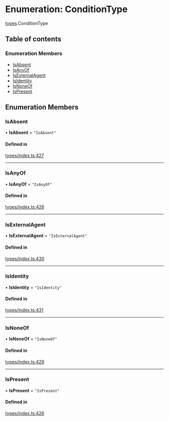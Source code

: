 # Enumeration: ConditionType

[types](../wiki/types).ConditionType

## Table of contents

### Enumeration Members

- [IsAbsent](../wiki/types.ConditionType#isabsent)
- [IsAnyOf](../wiki/types.ConditionType#isanyof)
- [IsExternalAgent](../wiki/types.ConditionType#isexternalagent)
- [IsIdentity](../wiki/types.ConditionType#isidentity)
- [IsNoneOf](../wiki/types.ConditionType#isnoneof)
- [IsPresent](../wiki/types.ConditionType#ispresent)

## Enumeration Members

### IsAbsent

• **IsAbsent** = ``"IsAbsent"``

#### Defined in

[types/index.ts:427](https://github.com/PolymeshAssociation/polymesh-sdk/blob/079537ad/src/types/index.ts#L427)

___

### IsAnyOf

• **IsAnyOf** = ``"IsAnyOf"``

#### Defined in

[types/index.ts:428](https://github.com/PolymeshAssociation/polymesh-sdk/blob/079537ad/src/types/index.ts#L428)

___

### IsExternalAgent

• **IsExternalAgent** = ``"IsExternalAgent"``

#### Defined in

[types/index.ts:430](https://github.com/PolymeshAssociation/polymesh-sdk/blob/079537ad/src/types/index.ts#L430)

___

### IsIdentity

• **IsIdentity** = ``"IsIdentity"``

#### Defined in

[types/index.ts:431](https://github.com/PolymeshAssociation/polymesh-sdk/blob/079537ad/src/types/index.ts#L431)

___

### IsNoneOf

• **IsNoneOf** = ``"IsNoneOf"``

#### Defined in

[types/index.ts:429](https://github.com/PolymeshAssociation/polymesh-sdk/blob/079537ad/src/types/index.ts#L429)

___

### IsPresent

• **IsPresent** = ``"IsPresent"``

#### Defined in

[types/index.ts:426](https://github.com/PolymeshAssociation/polymesh-sdk/blob/079537ad/src/types/index.ts#L426)
